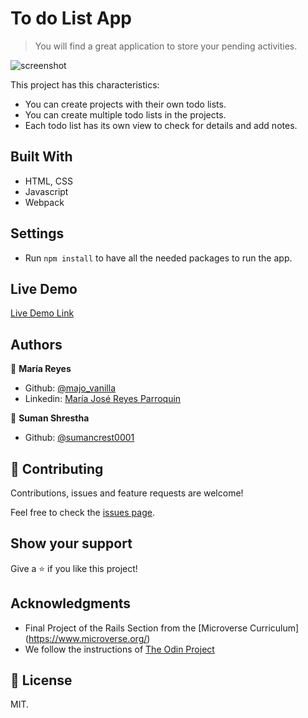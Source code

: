 # To do List App

> You will find a great application to store your pending activities.

![screenshot](img/screenshot.png)

This project has this characteristics:
  - You can create projects with their own todo lists.
  - You can create multiple todo lists in the projects.
  - Each todo list has its own view to check for details and add notes.

## Built With

- HTML, CSS
- Javascript
- Webpack

## Settings

- Run `npm install` to have all the needed packages to run the app.

## Live Demo

[Live Demo Link](https://majovanilla.github.io/todo-list)

## Authors

👤 **María Reyes**

- Github: [@majo_vanilla](https://github.com/majo_vanilla)
- Linkedin: [María José Reyes Parroquin](https://www.linkedin.com/in/majoreyesparroquin/)

👤 **Suman Shrestha**

- Github: [@sumancrest0001](https://github.com/sumancrest0001)

## 🤝 Contributing

Contributions, issues and feature requests are welcome!

Feel free to check the [issues page](https://github.com/sumancrest0001/js-tic-tac-toe/issues).

## Show your support

Give a ⭐️ if you like this project!

## Acknowledgments

- Final Project of the Rails Section from the [Microverse Curriculum] (https://www.microverse.org/)
- We follow the instructions of [The Odin Project](https://www.theodinproject.com/courses/javascript/lessons/todo-list)

## 📝 License

MIT.